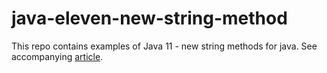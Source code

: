 # java-eleven-new-string-method
This repo contains examples of Java 11 - new string methods for java.
See accompanying [article](https://spaghetticodejungle.com/java-11-new-string-methods/).
